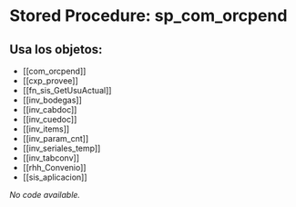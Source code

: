 # Stored Procedure: sp_com_orcpend

## Usa los objetos:
- [[com_orcpend]]
- [[cxp_provee]]
- [[fn_sis_GetUsuActual]]
- [[inv_bodegas]]
- [[inv_cabdoc]]
- [[inv_cuedoc]]
- [[inv_items]]
- [[inv_param_cnt]]
- [[inv_seriales_temp]]
- [[inv_tabconv]]
- [[rhh_Convenio]]
- [[sis_aplicacion]]

*No code available.*
